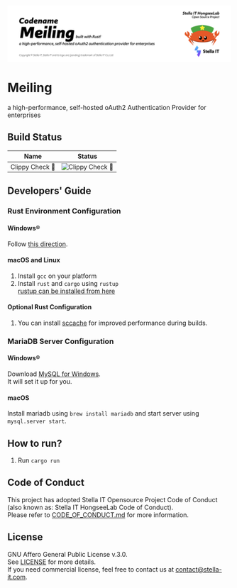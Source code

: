 ![codename meiling](./res/readme/banner.png)

# Meiling
a high-performance, self-hosted oAuth2 Authentication Provider for enterprises

## Build Status
| Name                      | Status                                                                                                         |
|---------------------------|----------------------------------------------------------------------------------------------------------------|
| Clippy Check 📎           | ![Clippy Check 📎](https://github.com/Stella-IT/meiling/workflows/Clippy%20Check%20%F0%9F%93%8E/badge.svg)     |

## Developers' Guide
### Rust Environment Configuration
#### Windows®
Follow [this direction](https://www.rust-lang.org/learn/get-started).

#### macOS and Linux
1. Install `gcc` on your platform
2. Install `rust` and `cargo` using `rustup`   
   [rustup can be installed from here](https://rustup.rs/)

#### Optional Rust Configuration
1. You can install [sccache](https://github.com/mozilla/sccache) for improved performance during builds.

### MariaDB Server Configuration
#### Windows®
Download [MySQL for Windows](https://dev.mysql.com/downloads/installer/).  
It will set it up for you.

#### macOS
Install mariadb using `brew install mariadb` and start server using `mysql.server start`.  

## How to run?
1. Run `cargo run`

## Code of Conduct
This project has adopted Stella IT Opensource Project Code of Conduct (also known as: Stella IT HongseeLab Code of Conduct).  
Please refer to [CODE_OF_CONDUCT.md](CODE_OF_CONDUCT.md) for more information.  

## License
GNU Affero General Public License v.3.0.  
See [LICENSE](LICENSE) for more details.  
If you need commercial license, feel free to contact us at [contact@stella-it.com](mailto:contact@stella-it.com).  
